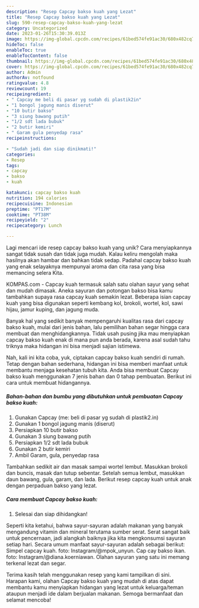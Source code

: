 ```yaml
---
description: "Resep Capcay bakso kuah yang Lezat"
title: "Resep Capcay bakso kuah yang Lezat"
slug: 590-resep-capcay-bakso-kuah-yang-lezat
category: Uncategorized
date: 2023-01-26T15:30:39.013Z
image: https://img-global.cpcdn.com/recipes/61bed574fe91ac30/680x482cq70/capcay-bakso-kuah-foto-resep-utama.jpg
hideToc: false
enableToc: true
enableTocContent: false
thumbnail: https://img-global.cpcdn.com/recipes/61bed574fe91ac30/680x482cq70/capcay-bakso-kuah-foto-resep-utama.jpg
cover: https://img-global.cpcdn.com/recipes/61bed574fe91ac30/680x482cq70/capcay-bakso-kuah-foto-resep-utama.jpg
author: Admin
authorAv: notfound
ratingvalue: 4.8
reviewcount: 19
recipeingredient:
- " Capcay me beli di pasar yg sudah di plastik2in"
- "1 bongol jagung manis diserut"
- "10 butir bakso"
- "3 siung bawang putih"
- "1/2 sdt lada bubuk"
- "2 butir kemiri"
- " Garam gula penyedap rasa"
recipeinstructions:

- "Sudah jadi dan siap dinikmati!"
categories:
- Resep
tags:
- capcay
- bakso
- kuah

katakunci: capcay bakso kuah 
nutrition: 194 calories
recipecuisine: Indonesian
preptime: "PT17M"
cooktime: "PT38M"
recipeyield: "2"
recipecategory: Lunch

---
```





Lagi mencari ide resep capcay bakso kuah yang unik? Cara menyiapkannya sangat tidak susah dan tidak juga mudah. Kalau keliru mengolah maka hasilnya akan hambar dan bahkan tidak sedap. Padahal capcay bakso kuah yang enak selayaknya mempunyai aroma dan cita rasa yang bisa memancing selera Kita.





KOMPAS.com - Capcay kuah termasuk salah satu olahan sayur yang sehat dan mudah dimasak. Aneka sayuran dan potongan bakso bisa kamu tambahkan supaya rasa capcay kuah semakin lezat. Beberapa isian capcay kuah yang bisa digunakan seperti kembang kol, brokoli, wortel, kol, sawi hijau, jamur kuping, dan jagung muda.

Banyak hal yang sedikit banyak mempengaruhi kualitas rasa dari capcay bakso kuah, mulai dari jenis bahan, lalu pemilihan bahan segar hingga cara membuat dan menghidangkannya. Tidak usah pusing jika mau menyiapkan capcay bakso kuah enak di mana pun anda berada, karena asal sudah tahu triknya maka hidangan ini bisa menjadi sajian istimewa.






Nah, kali ini kita coba, yuk, ciptakan capcay bakso kuah sendiri di rumah. Tetap dengan bahan sederhana, hidangan ini bisa memberi manfaat untuk membantu menjaga kesehatan tubuh kita. Anda bisa membuat Capcay bakso kuah menggunakan 7 jenis bahan dan 0 tahap pembuatan. Berikut ini cara untuk membuat hidangannya.

<!--inarticleads1-->

##### Bahan-bahan dan bumbu yang dibutuhkan untuk pembuatan Capcay bakso kuah:

1. Gunakan  Capcay (me: beli di pasar yg sudah di plastik2.in)
1. Gunakan 1 bongol jagung manis (diserut)
1. Persiapkan 10 butir bakso
1. Gunakan 3 siung bawang putih
1. Persiapkan 1/2 sdt lada bubuk
1. Gunakan 2 butir kemiri
1. Ambil  Garam, gula, penyedap rasa


Tambahkan sedikit air dan masak sampai wortel lembut. Masukkan brokoli dan buncis, masak dan tutup sebentar. Setelah semua lembut, masukkan daun bawang, gula, garam, dan lada. Berikut resep capcay kuah untuk anak dengan perpaduan bakso yang lezat. 

<!--inarticleads2-->

##### Cara membuat Capcay bakso kuah:


1. Selesai dan siap dihidangkan!

Seperti kita ketahui, bahwa sayur-sayuran adalah makanan yang banyak mengandung vitamin dan mineral terutama sumber serat. Serat sangat baik untuk pencernaan, jadi alangkah baiknya jika kita mengkonsumsi sayuran setiap hari. Secara umum manfaat sayur-sayuran adalah sebagai berikut: Simpel capcay kuah. foto: Instagram/@mpok_unyun. Cap cay bakso ikan. foto: Instagram/@diana.koerniawan. Olahan sayuran yang satu ini memang terkenal lezat dan segar. 

Terima kasih telah menggunakan resep yang kami tampilkan di sini. Harapan kami, olahan Capcay bakso kuah yang mudah di atas dapat membantu kamu menyiapkan hidangan yang lezat untuk keluarga/teman ataupun menjadi ide dalam berjualan makanan. Semoga bermanfaat dan selamat mencoba!
